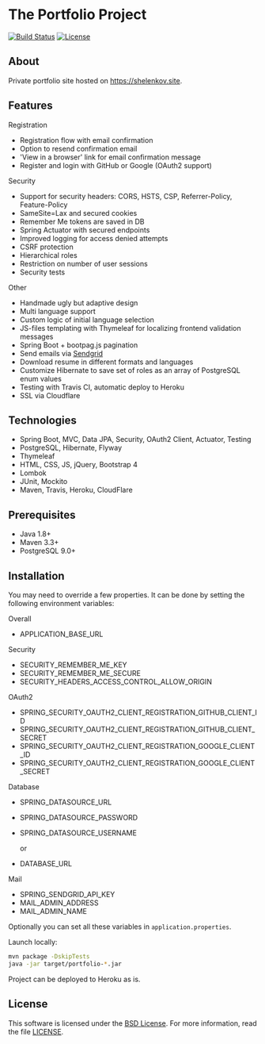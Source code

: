 # The Portfolio Project

[![Build Status](https://travis-ci.com/Anshelen/portfolio.svg?branch=master)](https://travis-ci.com/Anshelen/portfolio)
[![License](https://img.shields.io/badge/License-BSD%203--Clause-blue.svg)](https://opensource.org/licenses/BSD-3-Clause)

## About

Private portfolio site hosted on https://shelenkov.site. 

## Features

Registration

- Registration flow with email confirmation
- Option to resend confirmation email
- 'View in a browser' link for email confirmation message
- Register and login with GitHub or Google (OAuth2 support)

Security

- Support for security headers: CORS, HSTS, CSP, Referrer-Policy, Feature-Policy
- SameSite=Lax and secured cookies
- Remember Me tokens are saved in DB
- Spring Actuator with secured endpoints
- Improved logging for access denied attempts
- CSRF protection
- Hierarchical roles
- Restriction on number of user sessions
- Security tests

Other

- Handmade ugly but adaptive design
- Multi language support
- Custom logic of initial language selection
- JS-files templating with Thymeleaf for localizing frontend validation messages
- Spring Boot + bootpag.js pagination
- Send emails via [Sendgrid][SENDGRID]
- Download resume in different formats and languages
- Customize Hibernate to save set of roles as an array of PostgreSQL enum values
- Testing with Travis CI, automatic deploy to Heroku
- SSL via Cloudflare

## Technologies

- Spring Boot, MVC, Data JPA, Security, OAuth2 Client, Actuator, Testing
- PostgreSQL, Hibernate, Flyway
- Thymeleaf
- HTML, CSS, JS, jQuery, Bootstrap 4
- Lombok
- JUnit, Mockito
- Maven, Travis, Heroku, CloudFlare

## Prerequisites

- Java 1.8+
- Maven 3.3+
- PostgreSQL 9.0+

## Installation

You may need to override a few properties. It can be done by setting the
following environment variables:

  Overall

  * APPLICATION_BASE_URL
  
  Security
  
  * SECURITY_REMEMBER_ME_KEY
  * SECURITY_REMEMBER_ME_SECURE
  * SECURITY_HEADERS_ACCESS_CONTROL_ALLOW_ORIGIN
  
  OAuth2
  
  * SPRING_SECURITY_OAUTH2_CLIENT_REGISTRATION_GITHUB_CLIENT_ID
  * SPRING_SECURITY_OAUTH2_CLIENT_REGISTRATION_GITHUB_CLIENT_SECRET
  * SPRING_SECURITY_OAUTH2_CLIENT_REGISTRATION_GOOGLE_CLIENT_ID
  * SPRING_SECURITY_OAUTH2_CLIENT_REGISTRATION_GOOGLE_CLIENT_SECRET
  
  Database
  
  * SPRING_DATASOURCE_URL
  * SPRING_DATASOURCE_PASSWORD
  * SPRING_DATASOURCE_USERNAME
  
    or
    
  * DATABASE_URL
  
  Mail
  
  * SPRING_SENDGRID_API_KEY
  * MAIL_ADMIN_ADDRESS
  * MAIL_ADMIN_NAME

Optionally you can set all these variables in `application.properties`. 

Launch locally:
```bash
mvn package -DskipTests
java -jar target/portfolio-*.jar
```

Project can be deployed to Heroku as is.
 

## License

This software is licensed under the [BSD License][BSD]. For more information, read the file [LICENSE](LICENSE).

[BSD]: https://opensource.org/licenses/BSD-3-Clause
[SENDGRID]: https://sendgrid.com/
